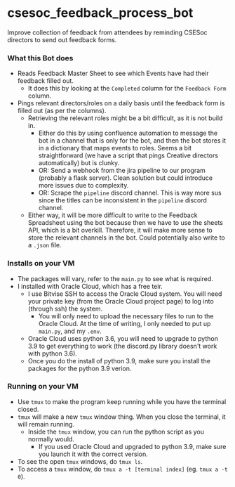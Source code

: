 # csesoc_feedback_process_bot
Improve collection of feedback from attendees by reminding CSESoc directors to send out feedback forms.

### What this Bot does
- Reads Feedback Master Sheet to see which Events have had their feedback filled out.
    - It does this by looking at the `Completed` column for the `Feedback Form` column.
- Pings relevant directors/roles on a daily basis until the feedback form is filled out (as per the columns).
    - Retrieving the relevant roles might be a bit difficult, as it is not build in.
        - Either do this by using confluence automation to message the bot in a channel that is only for the bot, and then the bot stores it in a dictionary that maps events to roles. Seems a bit straightforward (we have a script that pings Creative directors automatically) but is clunky.
        - OR: Send a webhook from the jira pipeline to our program (probably a flask server). Clean solution but could introduce more issues due to complexity.
        - OR: Scrape the `pipeline` discord channel. This is way more sus since the titles can be inconsistent in the `pipeline` discord channel.
    - Either way, it will be more difficult to write to the Feedback Spreadsheet using the bot because then we have to use the sheets API, which is a bit overkill. Therefore, it will make more sense to store the relevant channels in the bot. Could potentially also write to a `.json` file.

### Installs on your VM

- The packages will vary, refer to the `main.py` to see what is required.
- I installed with Oracle Cloud, which has a free teir. 
    - I use Bitvise SSH to access the Oracle Cloud system. You will need your private key (from the Oracle Cloud project page) to log into (through ssh) the system.
        - You will only need to upload the necessary files to run to the Oracle Cloud. At the time of writing, I only needed to put up `main.py`, and my `.env`.
    - Oracle Cloud uses python 3.6, you will need to upgrade to python 3.9 to get everything to work (the discord.py library doesn't work with python 3.6).
    - Once you do the install of python 3.9, make sure you install the packages for the python 3.9 verion.

### Running on your VM

- Use `tmux` to make the program keep running while you have the terminal closed.
- `tmux` will make a new `tmux` window thing. When you close the terminal, it will remain running.
    - Inside the `tmux` window, you can run the python script as you normally would. 
        - If you used Oracle Cloud and upgraded to python 3.9, make sure you launch it with the correct version.
- To see the open `tmux` windows, do `tmux ls`. 
- To access a `tmux` window, do `tmux a -t [terminal index]` (eg. `tmux a -t 0`).